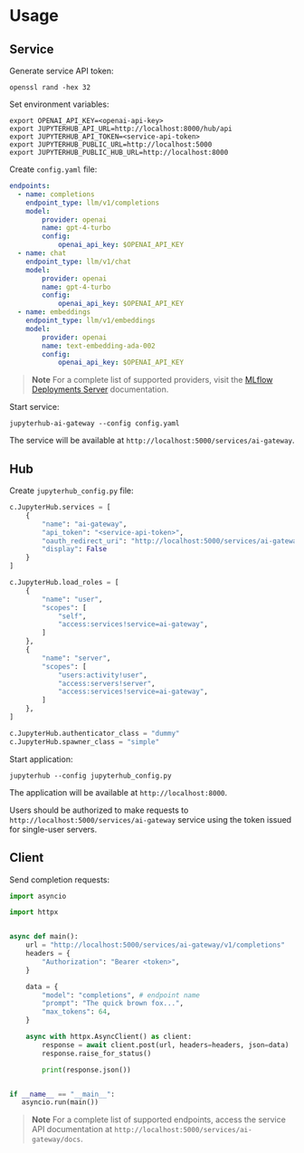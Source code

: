 # Usage

## Service

Generate service API token:

```console
openssl rand -hex 32
```

Set environment variables:

```console
export OPENAI_API_KEY=<openai-api-key>
export JUPYTERHUB_API_URL=http://localhost:8000/hub/api
export JUPYTERHUB_API_TOKEN=<service-api-token>
export JUPYTERHUB_PUBLIC_URL=http://localhost:5000
export JUPYTERHUB_PUBLIC_HUB_URL=http://localhost:8000
```

Create `config.yaml` file:

```yaml
endpoints:
  - name: completions
    endpoint_type: llm/v1/completions
    model:
        provider: openai
        name: gpt-4-turbo
        config:
            openai_api_key: $OPENAI_API_KEY
  - name: chat
    endpoint_type: llm/v1/chat
    model:
        provider: openai
        name: gpt-4-turbo
        config:
            openai_api_key: $OPENAI_API_KEY
  - name: embeddings
    endpoint_type: llm/v1/embeddings
    model:
        provider: openai
        name: text-embedding-ada-002
        config:
            openai_api_key: $OPENAI_API_KEY
```

> **Note** For a complete list of supported providers, visit the [MLflow Deployments Server](https://mlflow.org/docs/latest/llms/deployments/index.html#supported-provider-models) documentation.

Start service:

```console
jupyterhub-ai-gateway --config config.yaml
```

The service will be available at `http://localhost:5000/services/ai-gateway`.

## Hub

Create `jupyterhub_config.py` file:

```python
c.JupyterHub.services = [
    {
        "name": "ai-gateway",
        "api_token": "<service-api-token>",
        "oauth_redirect_uri": "http://localhost:5000/services/ai-gateway/oauth_callback",
        "display": False
    }
]

c.JupyterHub.load_roles = [
    {
        "name": "user",
        "scopes": [
            "self",
            "access:services!service=ai-gateway",
        ]
    },
    {
        "name": "server",
        "scopes": [
            "users:activity!user",
            "access:servers!server",
            "access:services!service=ai-gateway",
        ]
    },
]

c.JupyterHub.authenticator_class = "dummy"
c.JupyterHub.spawner_class = "simple"
```

Start application:

```console
jupyterhub --config jupyterhub_config.py
```

The application will be available at `http://localhost:8000`.

Users should be authorized to make requests to `http://localhost:5000/services/ai-gateway` service using the token issued for single-user servers.

## Client

Send completion requests:

```python
import asyncio

import httpx


async def main():
    url = "http://localhost:5000/services/ai-gateway/v1/completions"
    headers = {
        "Authorization": "Bearer <token>",
    }

    data = {
        "model": "completions", # endpoint name
        "prompt": "The quick brown fox...",
        "max_tokens": 64,
    }

    async with httpx.AsyncClient() as client:
        response = await client.post(url, headers=headers, json=data)
        response.raise_for_status()

        print(response.json())


if __name__ == "__main__":
   asyncio.run(main())
```

> **Note** For a complete list of supported endpoints, access the service API documentation at `http://localhost:5000/services/ai-gateway/docs`.

